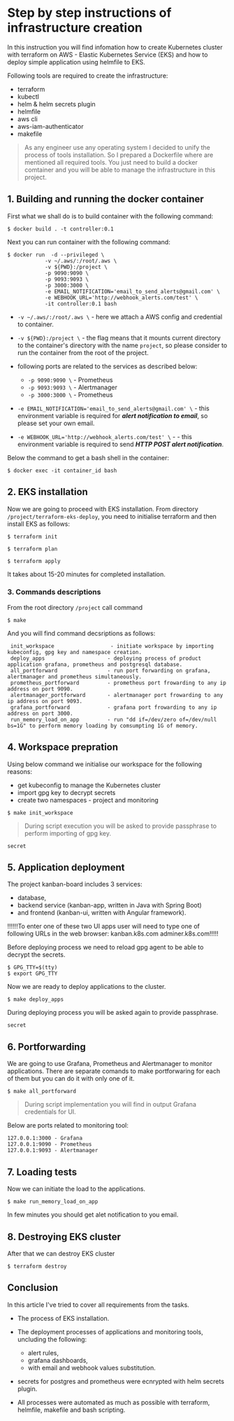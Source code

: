 # Step by step instructions of infrastructure creation

In this instruction you will find infomation how to create Kubernetes cluster with terraform on AWS - Elastic Kubernetes Service (EKS) and how to deploy simple application using helmfile to EKS.

Following tools are required to create the infrastructure:

- terraform
- kubectl
- helm & helm secrets plugin
- helmfile
- aws cli
- aws-iam-authenticator
- makefile

>As any engineer use any operating system I decided to unify the process of tools installation. So I prepared a Dockerfile where are mentioned all required tools. You just need to build a docker comtainer and you will be able to manage the infrastructure in this project.

## 1. Building and running the docker container

First what we shall do is to build container with the following command:

```shell
$ docker build . -t controller:0.1
```
Next you can run container with the following command:

```shell
$ docker run  -d --privileged \
            -v ~/.aws/:/root/.aws \
            -v ${PWD}:/project \
            -p 9090:9090 \
            -p 9093:9093 \
            -p 3000:3000 \
            -e EMAIL_NOTIFICATION='email_to_send_alerts@gmail.com' \
            -e WEBHOOK_URL='http://webhook_alerts.com/test' \
            -it controller:0.1 bash
```
- ```-v ~/.aws/:/root/.aws \``` - here we attach a AWS config and credential to container.

- ```-v ${PWD}:/project \``` - the flag means that it mounts current directory to the container's directory with the name `project`, so please consider to run the container from the root of the project.

- following ports are related to the services as described below:
    - ```-p 9090:9090 \``` - Prometheus
    - ```-p 9093:9093 \``` - Alertmanager
    - ```-p 3000:3000 \``` - Prometheus

- ```-e EMAIL_NOTIFICATION='email_to_send_alerts@gmail.com' \``` - this environment variable is required for ***alert notification to email***, so please set your own email.

- ```-e WEBHOOK_URL='http://webhook_alerts.com/test' \``` - - this environment variable is required to send ***HTTP POST alert notification***.

Below the command to get a bash shell in the container:

```shell
$ docker exec -it container_id bash
```

## 2. EKS installation

Now we are going to proceed with EKS installation.
From directory `/project/terraform-eks-deploy`, you need to initialise terraform and then install EKS as follows:

```shell
$ terraform init
```
```shell
$ terraform plan
```
```shell
$ terraform apply
```
It takes about 15-20 minutes for completed installation.

### 3. Commands descriptions

From the root directory `/project` call command
```shell
$ make
```
And you will find command decsriptions as follows:

```
 init_workspace                  - initiate workspace by importing kubeconfig, gpg key and namespace creation.
 deploy_apps                    - deploying process of product application grafana, prometheus and postgresql database.
 all_portforward                - run port forwarding on grafana, alertmanager and prometheus simultaneously.
 prometheus_portforward         - prometheus port frowarding to any ip address on port 9090.
 alertmanager_portforward       - alertmanager port frowarding to any ip address on port 9093.
 grafana_portforward            - grafana port frowarding to any ip address on port 3000.
 run_memory_load_on_app         - run "dd if=/dev/zero of=/dev/null bs=1G" to perform memory loading by comsumpting 1G of memory.
```

## 4. Workspace prepration

Using below command we initialise our workspace for the following reasons:

- get kubeconfig to manage the Kubernetes cluster
- import gpg key to decrypt secrets
- create two namespaces - project and monitoring

```shell
$ make init_workspace
```

>During script execution you will be asked to provide passphrase to perform importing of gpg key.

```
secret
```

## 5. Application deployment

The project kanban-board includes 3 services:
- database,
- backend service (kanban-app, written in Java with Spring Boot)
- and frontend (kanban-ui, written with Angular framework).

!!!!!!To enter one of these two UI apps user will need to type one of following URLs in the web browser:
kanban.k8s.com
adminer.k8s.com!!!!!

Before deploying process we need to reload gpg agent to be able to decrypt the secrets.

```shell
$ GPG_TTY=$(tty)
$ export GPG_TTY
```
Now we are ready to deploy applications to the cluster.

```shell
$ make deploy_apps
```

During deploying process you will be asked again to provide passphrase.

```
secret
```

## 6. Portforwarding

We are going to use Grafana, Prometheus and Alertmanager to monitor applications. There are separate comands to make portforwaring for each of them but you can do it with only one of it.

```shell
$ make all_portforward
```

>During script implementation you will find in output Grafana credentials for UI.

Below are ports related to monitoring tool:

```
127.0.0.1:3000 - Grafana
127.0.0.1:9090 - Prometheus
127.0.0.1:9093 - Alertmanager
```

## 7. Loading tests

Now we can initiate the load to the applications.

```shell
$ make run_memory_load_on_app
```

In few minutes you should get alet notification to you email.

## 8. Destroying EKS cluster

After that we can destroy EKS cluster

```shell
$ terraform destroy
```

## Conclusion

In this article I've tried to cover all requirements from the tasks.
- The process of EKS installation.

- The deployment processes of applications and monitoring tools, uncluding the following:
    - alert rules,
    - grafana dashboards,
    - with email and webhook values substitution.

- secrets for postgres and prometheus were ecnrypted with helm secrets plugin.

- All processes were automated as much as possible with terraform, helmfile, makefile and bash scripting.


